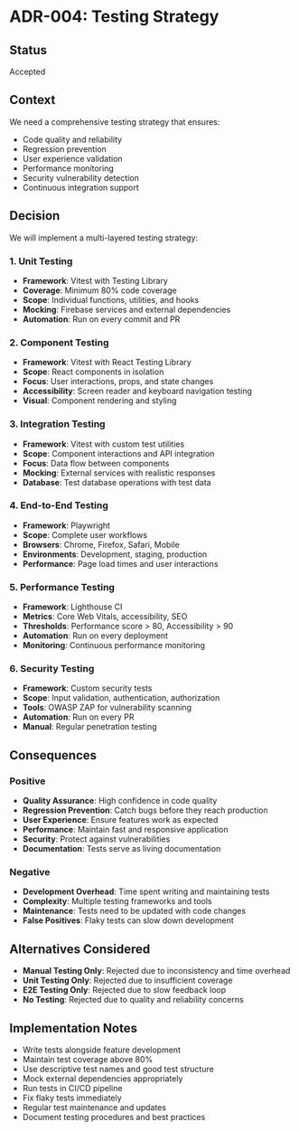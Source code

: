 # ADR-004: Testing Strategy

## Status
Accepted

## Context
We need a comprehensive testing strategy that ensures:
- Code quality and reliability
- Regression prevention
- User experience validation
- Performance monitoring
- Security vulnerability detection
- Continuous integration support

## Decision
We will implement a multi-layered testing strategy:

### 1. Unit Testing
- **Framework**: Vitest with Testing Library
- **Coverage**: Minimum 80% code coverage
- **Scope**: Individual functions, utilities, and hooks
- **Mocking**: Firebase services and external dependencies
- **Automation**: Run on every commit and PR

### 2. Component Testing
- **Framework**: Vitest with React Testing Library
- **Scope**: React components in isolation
- **Focus**: User interactions, props, and state changes
- **Accessibility**: Screen reader and keyboard navigation testing
- **Visual**: Component rendering and styling

### 3. Integration Testing
- **Framework**: Vitest with custom test utilities
- **Scope**: Component interactions and API integration
- **Focus**: Data flow between components
- **Mocking**: External services with realistic responses
- **Database**: Test database operations with test data

### 4. End-to-End Testing
- **Framework**: Playwright
- **Scope**: Complete user workflows
- **Browsers**: Chrome, Firefox, Safari, Mobile
- **Environments**: Development, staging, production
- **Performance**: Page load times and user interactions

### 5. Performance Testing
- **Framework**: Lighthouse CI
- **Metrics**: Core Web Vitals, accessibility, SEO
- **Thresholds**: Performance score > 80, Accessibility > 90
- **Automation**: Run on every deployment
- **Monitoring**: Continuous performance monitoring

### 6. Security Testing
- **Framework**: Custom security tests
- **Scope**: Input validation, authentication, authorization
- **Tools**: OWASP ZAP for vulnerability scanning
- **Automation**: Run on every PR
- **Manual**: Regular penetration testing

## Consequences

### Positive
- **Quality Assurance**: High confidence in code quality
- **Regression Prevention**: Catch bugs before they reach production
- **User Experience**: Ensure features work as expected
- **Performance**: Maintain fast and responsive application
- **Security**: Protect against vulnerabilities
- **Documentation**: Tests serve as living documentation

### Negative
- **Development Overhead**: Time spent writing and maintaining tests
- **Complexity**: Multiple testing frameworks and tools
- **Maintenance**: Tests need to be updated with code changes
- **False Positives**: Flaky tests can slow down development

## Alternatives Considered
- **Manual Testing Only**: Rejected due to inconsistency and time overhead
- **Unit Testing Only**: Rejected due to insufficient coverage
- **E2E Testing Only**: Rejected due to slow feedback loop
- **No Testing**: Rejected due to quality and reliability concerns

## Implementation Notes
- Write tests alongside feature development
- Maintain test coverage above 80%
- Use descriptive test names and good test structure
- Mock external dependencies appropriately
- Run tests in CI/CD pipeline
- Fix flaky tests immediately
- Regular test maintenance and updates
- Document testing procedures and best practices
